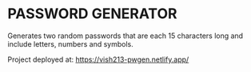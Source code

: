 # PASSWORD GENERATOR

Generates two random passwords that are each 15 characters long and include letters, numbers and symbols.

Project deployed at: https://vish213-pwgen.netlify.app/